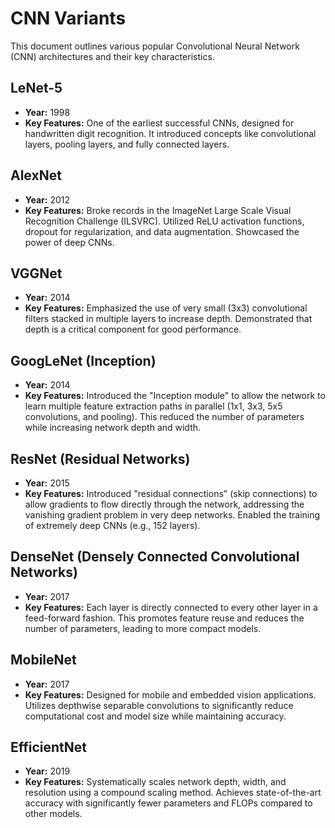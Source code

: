 # CNN Variants

This document outlines various popular Convolutional Neural Network (CNN) architectures and their key characteristics.

## LeNet-5
- **Year:** 1998
- **Key Features:** One of the earliest successful CNNs, designed for handwritten digit recognition. It introduced concepts like convolutional layers, pooling layers, and fully connected layers.

## AlexNet
- **Year:** 2012
- **Key Features:** Broke records in the ImageNet Large Scale Visual Recognition Challenge (ILSVRC). Utilized ReLU activation functions, dropout for regularization, and data augmentation. Showcased the power of deep CNNs.

## VGGNet
- **Year:** 2014
- **Key Features:** Emphasized the use of very small (3x3) convolutional filters stacked in multiple layers to increase depth. Demonstrated that depth is a critical component for good performance.

## GoogLeNet (Inception)
- **Year:** 2014
- **Key Features:** Introduced the "Inception module" to allow the network to learn multiple feature extraction paths in parallel (1x1, 3x3, 5x5 convolutions, and pooling). This reduced the number of parameters while increasing network depth and width.

## ResNet (Residual Networks)
- **Year:** 2015
- **Key Features:** Introduced "residual connections" (skip connections) to allow gradients to flow directly through the network, addressing the vanishing gradient problem in very deep networks. Enabled the training of extremely deep CNNs (e.g., 152 layers).

## DenseNet (Densely Connected Convolutional Networks)
- **Year:** 2017
- **Key Features:** Each layer is directly connected to every other layer in a feed-forward fashion. This promotes feature reuse and reduces the number of parameters, leading to more compact models.

## MobileNet
- **Year:** 2017
- **Key Features:** Designed for mobile and embedded vision applications. Utilizes depthwise separable convolutions to significantly reduce computational cost and model size while maintaining accuracy.

## EfficientNet
- **Year:** 2019
- **Key Features:** Systematically scales network depth, width, and resolution using a compound scaling method. Achieves state-of-the-art accuracy with significantly fewer parameters and FLOPs compared to other models.